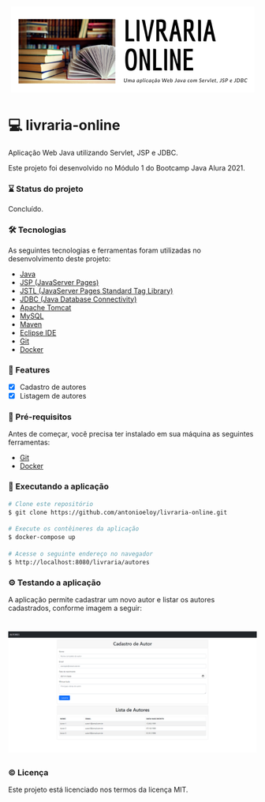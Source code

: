 <h1 align="center">
  <img alt="banner" title="banner" src="src/main/webapp/banner.png" />
</h1>

# :computer: livraria-online
Aplicação Web Java utilizando Servlet, JSP e JDBC.

Este projeto foi desenvolvido no Módulo 1 do Bootcamp Java Alura 2021.

### :hourglass: Status do projeto
Concluído.

### :hammer_and_wrench: Tecnologias

As seguintes tecnologias e ferramentas foram utilizadas no desenvolvimento deste projeto:

- [Java](https://www.oracle.com/java/)
- [JSP (JavaServer Pages)](https://www.oracle.com/java/technologies/jspt.html)
- [JSTL (JavaServer Pages Standard Tag Library)](https://www.oracle.com/java/technologies/java-server-tag-library.html)
- [JDBC (Java Database Connectivity)](https://docs.oracle.com/javase/8/docs/technotes/guides/jdbc/)
- [Apache Tomcat](http://tomcat.apache.org/)
- [MySQL](https://www.mysql.com/)
- [Maven](https://maven.apache.org/)
- [Eclipse IDE](https://www.eclipse.org/)
- [Git](https://git-scm.com/)
- [Docker](http://modelmapper.org/)

### :page_with_curl: Features
- [x] Cadastro de autores
- [x] Listagem de autores

### :pencil: Pré-requisitos

Antes de começar, você precisa ter instalado em sua máquina as seguintes ferramentas:
- [Git](https://git-scm.com/)
- [Docker](https://www.docker.com/)

### :rocket: Executando a aplicação

```bash
# Clone este repositório
$ git clone https://github.com/antonioeloy/livraria-online.git

# Execute os contêineres da aplicação
$ docker-compose up

# Acesse o seguinte endereço no navegador
$ http://localhost:8080/livraria/autores
```

### :gear: Testando a aplicação

A aplicação permite cadastrar um novo autor e listar os autores cadastrados, conforme imagem a seguir:

<h1 align="center">
  <img alt="tela" title="tela" src="src/main/webapp/tela.PNG" />
</h1>

### :copyright: Licença

Este projeto está licenciado nos termos da licença MIT.
